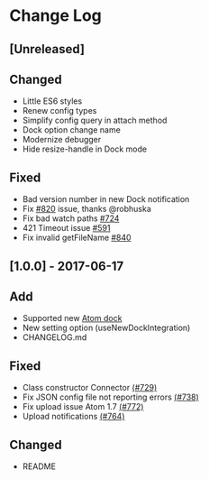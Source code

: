# Change Log

## [Unreleased]

## Changed

+ Little ES6 styles
+ Renew config types
+ Simplify config query in attach method
+ Dock option change name
+ Modernize debugger
+ Hide resize-handle in Dock mode

## Fixed

+ Bad version number in new Dock notification
+ Fix [#820](https://github.com/mgrenier/remote-ftp/issues/820) issue, thanks @robhuska
+ Fix bad watch paths [#724](https://github.com/mgrenier/remote-ftp/issues/724)
+ 421 Timeout issue [#591](https://github.com/mgrenier/remote-ftp/issues/591)
+ Fix invalid getFileName [#840](https://github.com/mgrenier/remote-ftp/issues/840)

## [1.0.0] - 2017-06-17

## Add

- Supported new [Atom dock](http://blog.atom.io/2017/04/12/atom-1-16.html)
- New setting option (useNewDockIntegration)
- CHANGELOG.md

## Fixed

- Class constructor Connector [(#729)](https://github.com/mgrenier/remote-ftp/pull/731)
- Fix JSON config file not reporting errors [(#738)](https://github.com/mgrenier/remote-ftp/pull/738)
- Fix upload issue Atom 1.7 [(#772)](https://github.com/mgrenier/remote-ftp/pull/772)
- Upload notifications [(#764)](https://github.com/mgrenier/remote-ftp/pull/764)

## Changed

- README
